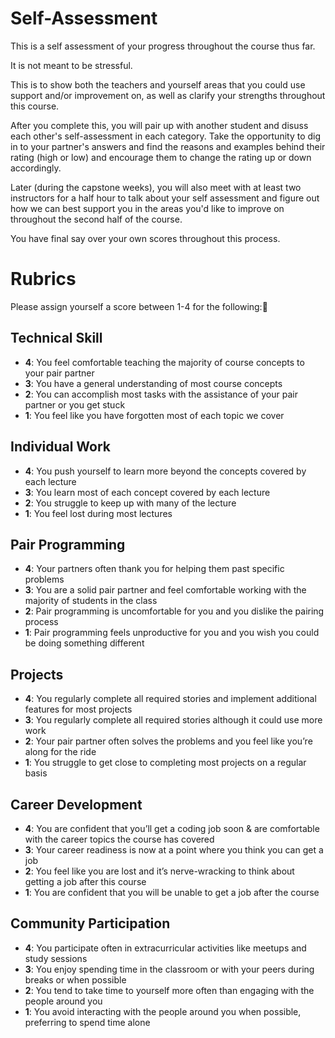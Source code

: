 # Self-Assessment

This is a self assessment of your progress throughout the course thus far. 

It is not meant to be stressful.

This is to show both the teachers and yourself areas that you could use support and/or improvement on, as well as clarify your strengths throughout this course. 

After you complete this, you will pair up with another student and disuss each other's self-assessment in each category. Take the opportunity to dig in to your partner's answers and find the reasons and examples behind their rating (high or low) and encourage them to change the rating up or down accordingly.

Later (during the capstone weeks), you will also meet with at least two instructors for a half hour to talk about your self assessment and figure out how we can best support you in the areas you'd like to improve on throughout the second half of the course. 

You have final say over your own scores throughout this process.

# Rubrics

Please assign yourself a score between 1-4 for the following:

## Technical Skill

- **4**: You feel comfortable teaching the majority of course concepts to your pair partner
- **3**: You have a general understanding of most course concepts
- **2**: You can accomplish most tasks with the assistance of your pair partner or you get stuck
- **1**: You feel like you have forgotten most of each topic we cover

## Individual Work

- **4**: You push yourself to learn more beyond the concepts covered by each lecture
- **3**: You learn most of each concept covered by each lecture
- **2**: You struggle to keep up with many of the lecture
- **1**: You feel lost during most lectures

## Pair Programming

- **4**: Your partners often thank you for helping them past specific problems
- **3**: You are a solid pair partner and feel comfortable working with the majority of students in the class 
- **2**: Pair programming is uncomfortable for you and you dislike the pairing process
- **1**: Pair programming feels unproductive for you and you wish you could be doing something different

## Projects

- **4**: You regularly complete all required stories and implement additional features for most projects
- **3**: You regularly complete all required stories although it could use more work
- **2**: Your pair partner often solves the problems and you feel like you’re along for the ride
- **1**: You struggle to get close to completing most projects on a regular basis

## Career Development

- **4**: You are confident that you’ll get a coding job soon & are comfortable with the career topics the course has covered
- **3**: Your career readiness is now at a point where you think you can get a job 
- **2**: You feel like you are lost and it’s nerve-wracking to think about getting a job after this course
- **1**: You are confident that you will be unable to get a job after the course

## Community Participation

- **4**: You participate often in extracurricular activities like meetups and study sessions
- **3**: You enjoy spending time in the classroom or with your peers during breaks or when possible
- **2**: You tend to take time to yourself more often than engaging with the people around you
- **1**: You avoid interacting with the people around you when possible, preferring to spend time alone

